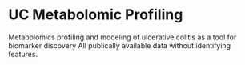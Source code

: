 # UC Metabolomic Profiling
Metabolomics profiling and modeling of ulcerative colitis as a tool for biomarker discovery
All publically available data without identifying features.

